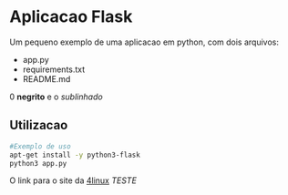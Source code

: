 # Aplicacao Flask

Um pequeno exemplo de uma aplicacao em python, com dois arquivos:

- app.py
- requirements.txt
- README.md

0 **negrito** e o *sublinhado*

## Utilizacao

```bash
#Exemplo de uso
apt-get install -y python3-flask
python3 app.py
```

O link para o site da [4linux](https://4linux.com.br)
*TESTE*
